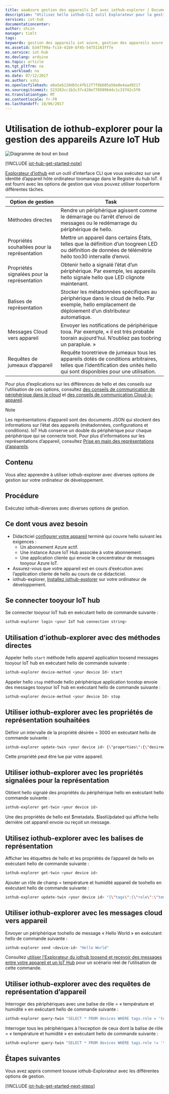 ```yaml
---
title: aaaAzure gestion des appareils IoT avec iothub-explorer | Documents Microsoft
description: "Utilisez hello iothub-CLI outil Explorateur pour la gestion des appareils Azure IoT Hub, présentant les méthodes directes hello et options de gestion de propriétés souhaitées du double hello."
services: iot-hub
documentationcenter: 
author: shizn
manager: timlt
tags: 
keywords: gestion des appareils iot azure, gestion des appareils azure iot hub, gestion des appareils iot, gestion des appareils iot hub
ms.assetid: b34f799a-fc14-41b9-bf45-54751163fffe
ms.service: iot-hub
ms.devlang: arduino
ms.topic: article
ms.tgt_pltfrm: na
ms.workload: na
ms.date: 07/12/2017
ms.author: xshi
ms.openlocfilehash: e0a5e6120db5c4fb12f7f8b605a56e0e4aad9217
ms.sourcegitcommit: 523283cc1b3c37c428e77850964dc1c33742c5f0
ms.translationtype: MT
ms.contentlocale: fr-FR
ms.lasthandoff: 10/06/2017
---
```

# <a name="use-iothub-explorer-for-azure-iot-hub-device-management"></a>Utilisation de iothub-explorer pour la gestion des appareils Azure IoT Hub

![Diagramme de bout en bout](media/iot-hub-get-started-e2e-diagram/2.png)

[!INCLUDE [iot-hub-get-started-note](../../includes/iot-hub-get-started-note.md)]

[Explorateur d’iothub](https://github.com/azure/iothub-explorer) est un outil d’interface CLI que vous exécutez sur une identité d’appareil hôte ordinateur toomanage dans le Registre du hub IoT. Il est fourni avec les options de gestion que vous pouvez utiliser tooperform différentes tâches.

| Option de gestion          | Task                                                                                                                            |
|----------------------------|---------------------------------------------------------------------------------------------------------------------------------|
| Méthodes directes             | Rendre un périphérique agissent comme le démarrage ou l’arrêt d’envoi de messages ou le redémarrage du périphérique de hello.                                        |
| Propriétés souhaitées pour la représentation    | Mettre un appareil dans certains États, telles que la définition d’un toogreen LED ou définition de données de télémétrie hello too30 intervalle d’envoi.         |
| Propriétés signalées pour la représentation   | Obtenir hello a signalé l’état d’un périphérique. Par exemple, les appareils hello signale hello que LED clignote maintenant.                                    |
| Balises de représentation                  | Stocker les métadonnées spécifiques au périphérique dans le cloud de hello. Par exemple, hello emplacement de déploiement d’un distributeur automatique.                         |
| Messages Cloud vers appareil   | Envoyer les notifications de périphérique tooa. Par exemple, « il est très probable toorain aujourd'hui. N’oubliez pas toobring un parapluie. »              |
| Requêtes de jumeaux d’appareil        | Requête tooretrieve de jumeaux tous les appareils dotés de conditions arbitraires, telles que l’identification des unités hello qui sont disponibles pour une utilisation. |

Pour plus d’explications sur les différences de hello et des conseils sur l’utilisation de ces options, consultez [des conseils de communication de périphérique dans le cloud](iot-hub-devguide-d2c-guidance.md) et [des conseils de communication Cloud-à-appareil](iot-hub-devguide-c2d-guidance.md).

> [!NOTE]
> Les représentations d’appareil sont des documents JSON qui stockent des informations sur l’état des appareils (métadonnées, configurations et conditions). IoT Hub conserve un double du périphérique pour chaque périphérique qui se connecte tooit. Pour plus d’informations sur les représentations d’appareil, consultez [Prise en main des représentations d’appareils](iot-hub-node-node-twin-getstarted.md).

## <a name="what-you-learn"></a>Contenu

Vous allez apprendre à utiliser iothub-explorer avec diverses options de gestion sur votre ordinateur de développement.

## <a name="what-you-do"></a>Procédure

Exécutez iothub-diverses avec diverses options de gestion.

## <a name="what-you-need"></a>Ce dont vous avez besoin

- Didacticiel [configurer votre appareil](iot-hub-raspberry-pi-kit-node-get-started.md) terminé qui couvre hello suivant les exigences :
  - Un abonnement Azure actif.
  - Une instance Azure IoT Hub associée à votre abonnement.
  - Une application cliente qui envoie le concentrateur de messages tooyour Azure IoT.
- Assurez-vous que votre appareil est en cours d’exécution avec l’application cliente de hello au cours de ce didacticiel.
- iothub-explorer, [Installez iothub-explorer](https://github.com/azure/iothub-explorer) sur votre ordinateur de développement.

## <a name="connect-tooyour-iot-hub"></a>Se connecter tooyour IoT hub

Se connecter tooyour IoT hub en exécutant hello de commande suivante :

```bash
iothub-explorer login <your IoT hub connection string>
```

## <a name="use-iothub-explorer-with-direct-methods"></a>Utilisation d’iothub-explorer avec des méthodes directes

Appeler hello `start` méthode hello appareil application toosend messages tooyour IoT hub en exécutant hello de commande suivante :

```bash
iothub-explorer device-method <your device Id> start
```

Appeler hello `stop` méthode hello périphérique application toostop envoie des messages tooyour IoT hub en exécutant hello de commande suivante :

```bash
iothub-explorer device-method <your device Id> stop
```

## <a name="use-iothub-explorer-with-twins-desired-properties"></a>Utiliser iothub-explorer avec les propriétés de représentation souhaitées

Définir un intervalle de la propriété désirée = 3000 en exécutant hello de commande suivante :

```bash
iothub-explorer update-twin <your device id> {\"properties\":{\"desired\":{\"interval\":3000}}}
```

Cette propriété peut être lue par votre appareil.

## <a name="use-iothub-explorer-with-twins-reported-properties"></a>Utiliser iothub-explorer avec les propriétés signalées pour la représentation

Obtient hello signalé des propriétés du périphérique hello en exécutant hello commande suivante :

```bash
iothub-explorer get-twin <your device id>
```

Une des propriétés de hello est $metadata. $lastUpdated qui affiche hello dernière cet appareil envoie ou reçoit un message.

## <a name="use-iothub-explorer-with-twins-tags"></a>Utilisez iothub-explorer avec les balises de représentation

Afficher les étiquettes de hello et les propriétés de l’appareil de hello en exécutant hello de commande suivante :

```bash
iothub-explorer get-twin <your device id>
```

Ajouter un rôle de champ = température et humidité appareil de toohello en exécutant hello de commande suivante :

```bash
iothub-explorer update-twin <your device id> "{\"tags\":{\"role\":\"temperature&humidity\"}}"

```

## <a name="use-iothub-explorer-with-cloud-to-device-messages"></a>Utiliser iothub-explorer avec les messages cloud vers appareil

Envoyer un périphérique toohello de message « Hello World » en exécutant hello de commande suivante :

```bash
iothub-explorer send <device-id> "Hello World"
```

Consultez [utiliser l’Explorateur du iothub toosend et recevoir des messages entre votre appareil et un IoT Hub](iot-hub-explorer-cloud-device-messaging.md) pour un scénario réel de l’utilisation de cette commande.

## <a name="use-iothub-explorer-with-device-twins-queries"></a>Utiliser iothub-explorer avec des requêtes de représentation d’appareil

Interroger des périphériques avec une balise de rôle = « température et humidité » en exécutant hello de commande suivante :

```bash
iothub-explorer query-twin "SELECT * FROM devices WHERE tags.role = 'temperature&humidity'"
```

Interroger tous les périphériques à l’exception de ceux dont la balise de rôle = « température et humidité » en exécutant hello de commande suivante :

```bash
iothub-explorer query-twin "SELECT * FROM devices WHERE tags.role != 'temperature&humidity'"
```

## <a name="next-steps"></a>Étapes suivantes

Vous avez appris comment toouse iothub-Explorateur avec les différentes options de gestion.

[!INCLUDE [iot-hub-get-started-next-steps](../../includes/iot-hub-get-started-next-steps.md)]
